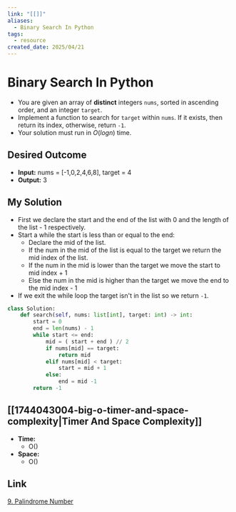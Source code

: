 ```yaml
---
link: "[[]]"
aliases:
  - Binary Search In Python
tags:
  - resource
created_date: 2025/04/21
---
```

# Binary Search In Python
- You are given an array of **distinct** integers `nums`, sorted in ascending order, and an integer `target`.
- Implement a function to search for `target` within `nums`. If it exists, then return its index, otherwise, return `-1`.
- Your solution must run in $O(logn)$ time.
## Desired Outcome
- **Input:** nums = [-1,0,2,4,6,8], target = 4
- **Output:** 3
## My Solution
- First we declare the start and the end of the list with 0 and the length of the list - 1 respectively.
- Start a while the start is less than or equal to the end:
	- Declare the mid of the list.
	- If the num in the mid of the list is equal to the target we return the mid index of the list.
	- If the num in the mid is lower than the target we move the start to mid index + 1
	- Else the num in the mid is higher than the target we move the end to the mid index - 1
- If we exit the while loop the target isn't in the list so we return `-1`.
```python
class Solution:
    def search(self, nums: list[int], target: int) -> int:
        start = 0
        end = len(nums) - 1
        while start <= end:
            mid = ( start + end ) // 2
            if nums[mid] == target:
                return mid
            elif nums[mid] < target:
                start = mid + 1
            else:
                end = mid -1
        return -1
```
## [[1744043004-big-o-timer-and-space-complexity|Timer And Space Complexity]]
- **Time:**
	- O()
- **Space:**
	- O()
## Link
[9. Palindrome Number](https://leetcode.com/problems/palindrome-number/description/)
